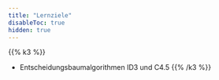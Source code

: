 ```yaml
---
title: "Lernziele"
disableToc: true
hidden: true
---
```



{{% k3 %}}
*   Entscheidungsbaumalgorithmen ID3 und C4.5
{{% /k3 %}}
